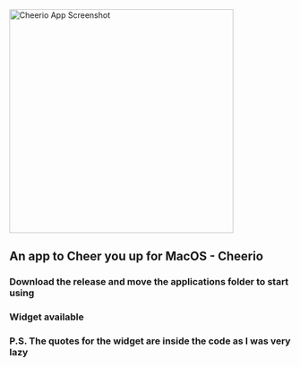 <img src="https://github.com/toji-ut/Cheerio/assets/107822013/0ae64a5c-1fa5-4367-b7b4-068bd05e80b2" alt="Cheerio App Screenshot" width="400" height="auto" />

## An app to Cheer you up for MacOS - Cheerio </br>
### Download the release and move the applications folder to start using </br>
### Widget available </br>
### P.S. The quotes for the widget are inside the code as I was very lazy
